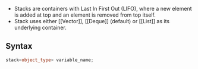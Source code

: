- Stacks are containers with Last In First Out (LIFO), where a new element is added at top and an element is removed from top itself.
- Stack uses either [[Vector]], [[Deque]] (default) or [[List]] as its underlying container.
## Syntax
```cpp
stack<object_type> variable_name;
```